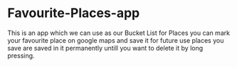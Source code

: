 # Favourite-Places-app
This is an app which we can use as our Bucket List for Places
you can mark your favourite place on google maps
and save it for future use
places you save are saved in it permanently
untill you want to delete it by long pressing.
